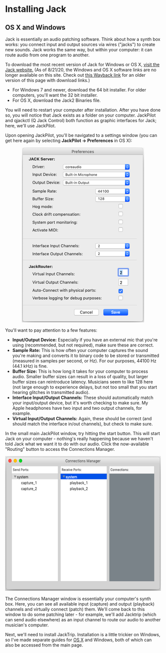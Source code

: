 # Installing Jack

## OS X and Windows

Jack is essentially an audio patching software. Think about how a synth box works: you connect input and output sources via wires ("jacks") to create new sounds. Jack works the same way, but within your computer: it can route audio from one program to another.

To download the most recent version of Jack for Windows or OS X, [visit the Jack website.](https://jackaudio.org/downloads/)
(As of 8/21/20, the Windows and OS X software links are no longer available on this site. Check out [this Wayback link](https://web.archive.org/web/20200808125552/https://jackaudio.org/downloads/) for an older version of this page with download links.)
- For Windows 7 and newer, download the 64 bit installer. For older computers, you'll want the 32 bit installer.
- For OS X, download the Jack2 Binaries file.

You will need to restart your computer after installation. After you have done so, you will notice that Jack exists as a folder on your computer. JackPilot and qjackctl (Q Jack Control) both function as graphic interfaces for Jack; here, we'll use JackPilot.

Upon opening JackPilot, you'll be navigated to a settings window (you can get here again by selecting __JackPilot → Preferences__ in OS X):

<p align="center">
  <img width="396" height="566" src="https://github.com/lucylangenb/jacktrip/blob/master/screencaps/jackpilot_preferences.png?raw=true">
</p>

You'll want to pay attention to a few features:
- __Input/Output Device:__ Especially if you have an external mic that you're using (recommended, but not required), make sure these are correct.
- __Sample Rate:__ This is how often your computer captures the sound you're making and converts it to binary code to be stored or transmitted (measured in samples per second, or Hz). For our purposes, 44100 Hz (44.1 kHz) is fine.
- __Buffer Size:__ This is how long it takes for your computer to process audio. Smaller buffer sizes can result in a loss of quality, but larger buffer sizes can reintroduce latency. Musicians seem to like 128 here (not large enough to experience delays, but not too small that you start hearing glitches in transmitted audio).
- __Interface Input/Output Channels:__ These should automatically match your input/output device, but it's worth checking to make sure. My Apple headphones have two input and two output channels, for example.
- __Virtual Input/Output Channels:__ Again, these should be correct (and should match the interface in/out channels), but check to make sure.

In the small main JackPilot window, try hitting the start button. This will start Jack on your computer - nothing's really happening because we haven't told Jack what we want it to do with our audio. Click the now-available "Routing" button to access the Connections Manager.

<p align="center">
  <img width="587" height="436" src="https://github.com/lucylangenb/jacktrip/blob/master/screencaps/jackpilot_connectionsmanager.png?raw=true">
</p>

The Connections Manager window is essentially your computer's synth box. Here, you can see all available input (capture) and output (playback) channels and virtually connect (patch) them. We'll come back to this window to do some patching later - for example, we'll add Jacktrip (which can send audio elsewhere) as an input channel to route our audio to another musician's computer.

Next, we'll need to install JackTrip. Installation is a little trickier on Windows, so I've made separate guides for [OS X](https://github.com/lucylangenb/jacktrip/blob/master/installjacktrip_osx.md#installing-jacktrip) and Windows, both of which can also be accessed from the main page.
